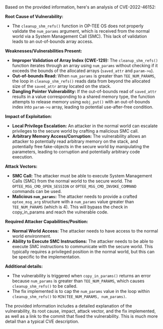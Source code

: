 Based on the provided information, here's an analysis of CVE-2022-46152:

**Root Cause of Vulnerability:**
- The `cleanup_shm_refs()` function in OP-TEE OS does not properly validate the `num_params` argument, which is received from the normal world via a System Management Call (SMC). This lack of validation leads to an out-of-bounds array access.

**Weaknesses/Vulnerabilities Present:**
- **Improper Validation of Array Index (CWE-129):** The `cleanup_shm_refs()` function iterates through an array using `num_params` without checking if it exceeds the bounds of the allocated arrays (`saved_attr` and `param->u`).
- **Out-of-bounds Read:** When `num_params` is greater than `TEE_NUM_PARAMS`, the loop in `cleanup_shm_refs()` reads data from beyond the allocated size of the `saved_attr` array located on the stack.
- **Dangling Pointer Vulnerability:**  If the out-of-bounds read of `saved_attr` results in a value corresponding to a shared memory type, the function attempts to release memory using `mobj_put()` with an out-of-bounds index into `param->u` array, leading to potential use-after-free condition.

**Impact of Exploitation:**
- **Local Privilege Escalation:** An attacker in the normal world can escalate privileges to the secure world by crafting a malicious SMC call.
- **Arbitrary Memory Access/Corruption:** The vulnerability allows an attacker to potentially read arbitrary memory on the stack, and potentially free fake-objects in the secure world by manipulating the parameters, leading to corruption and potentially arbitrary code execution.

**Attack Vectors:**
- **SMC Call:** The attacker must be able to execute System Management Calls (SMC) from the normal world to the secure world. The `OPTEE_MSG_CMD_OPEN_SESSION` or `OPTEE_MSG_CMD_INVOKE_COMMAND` commands can be used.
- **Malicious `num_params`:** The attacker needs to provide a crafted `optee_msg_arg` structure with a `num_params` value greater than `TEE_NUM_PARAMS` (which is 4). This will bypass the check in copy_in_params and reach the vulnerable code.

**Required Attacker Capabilities/Position:**
- **Normal World Access:** The attacker needs to have access to the normal world environment.
- **Ability to Execute SMC Instructions:** The attacker needs to be able to execute SMC instructions to communicate with the secure world. This typically requires a privileged position in the normal world, but this can be specific to the implementation.

**Additional details:**
- The vulnerability is triggered when `copy_in_params()` returns an error because `num_params` is greater than `TEE_NUM_PARAMS`, which causes `cleanup_shm_refs()` to be called.
- The fix implemented is to cap the `num_params` value in the loop within `cleanup_shm_refs()` to `MIN(TEE_NUM_PARAMS, num_params)`.

The provided information includes a detailed explanation of the vulnerability, its root cause, impact, attack vector, and the fix implemented, as well as a link to the commit that fixed the vulnerability. This is much more detail than a typical CVE description.